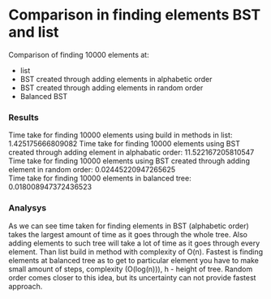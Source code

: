# Comparison in finding elements BST and list

Comparison of finding 10000 elements at:
* list
* BST created through adding elements in alphabetic order
* BST created through adding elements in random order
* Balanced BST

### Results
Time take for finding 10000 elements using build in methods in list: 1.425175666809082
Time take for finding 10000 elements using BST created through adding element in alphabatic order: 11.522167205810547
Time take for finding 10000 elements using BST created through adding element in random order: 0.02445220947265625  
Time take for finding 10000 elements in balanced tree: 0.018008947372436523

### Analysys
As we can see time taken for finding elements in BST (alphabetic order) takes the largest amount of time as it goes through the whole tree. Also adding elements to such tree will take a lot of time as it goes through every element. Than list build in method with complexity of O(n). Fastest is finding elements at balanced tree as to get to particular element you have to make small amount of steps, complexity (O(log(n))), h - height of tree. Random order comes closer to this idea, but its uncertainty can not provide fastest approach.
